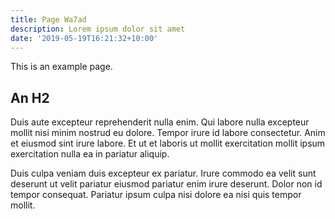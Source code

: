 ```yaml
---
title: Page Wa7ad
description: Lorem ipsum dolor sit amet
date: '2019-05-19T16:21:32+10:00'
---
```


This is an example page.

## An H2

Duis aute excepteur reprehenderit nulla enim. Qui labore nulla excepteur mollit nisi minim nostrud eu dolore. Tempor irure id labore consectetur. Anim et eiusmod sint irure labore. Et ut et laboris ut mollit exercitation mollit ipsum exercitation nulla ea in pariatur aliquip.

Duis culpa veniam duis excepteur ex pariatur. Irure commodo ea velit sunt deserunt ut velit pariatur eiusmod pariatur enim irure deserunt. Dolor non id tempor consequat. Pariatur ipsum culpa nisi dolore ea nisi quis tempor mollit.
